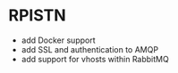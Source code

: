 # RPISTN
- add Docker support
- add SSL and authentication to AMQP
- add support for vhosts within RabbitMQ